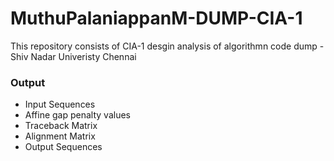 # MuthuPalaniappanM-DUMP-CIA-1
This repository consists of CIA-1 desgin analysis of algorithmn code dump - Shiv Nadar Univeristy Chennai

### Output
- Input Sequences
- Affine gap penalty values
- Traceback Matrix
- Alignment Matrix
- Output Sequences
